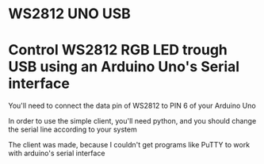 # WS2812 UNO USB

# Control WS2812 RGB LED trough USB using an Arduino Uno's Serial interface

You'll need to connect the data pin of WS2812 to PIN 6 of your Arduino Uno

In order to use the simple client, you'll need python, and you should change the serial line according to your system

The client was made, because I couldn't get programs like PuTTY to work with arduino's serial interface
